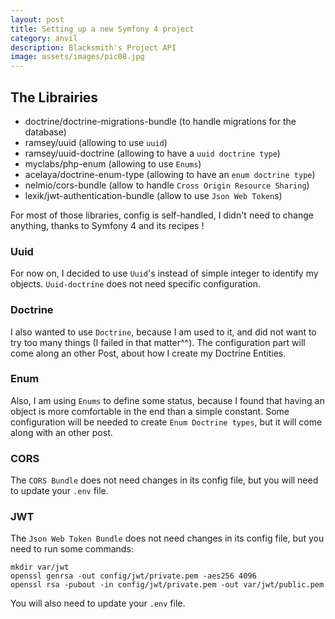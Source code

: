 ```yaml
---
layout: post
title: Setting up a new Symfony 4 project
category: anvil
description: Blacksmith's Project API
image: assets/images/pic08.jpg
---
```


## The Librairies

- doctrine/doctrine-migrations-bundle (to handle migrations for the database)
- ramsey/uuid (allowing to use `uuid`)
- ramsey/uuid-doctrine (allowing to have a `uuid doctrine type`)
- myclabs/php-enum (allowing to use `Enums`)
- acelaya/doctrine-enum-type (allowing to have an `enum doctrine type`)
- nelmio/cors-bundle (allow to handle `Cross Origin Resource Sharing`)
- lexik/jwt-authentication-bundle (allow to use `Json Web Token`s)

For most of those libraries, config is self-handled, I didn't need to change anything, thanks to Symfony 4 and its recipes !

### Uuid
For now on, I decided to use `Uuid`'s instead of simple integer to identify my objects. `Uuid-doctrine` does not need specific configuration.

### Doctrine
I also wanted to use `Doctrine`, because I am used to it, and did not want to try too many things (I failed in that matter^^). The configuration part will come along an other Post, about how I create my Doctrine Entities.  

### Enum
Also, I am using `Enums` to define some status, because I found that having an object is more comfortable in the end than a simple constant. Some configuration will be needed to create `Enum Doctrine types`, but it will come along with an other post.  

### CORS
The `CORS Bundle` does not need changes in its config file, but you will need to update your `.env` file.

### JWT
The `Json Web Token Bundle` does not need changes in its config file, but you need to run some commands:
```console
mkdir var/jwt
openssl genrsa -out config/jwt/private.pem -aes256 4096
openssl rsa -pubout -in config/jwt/private.pem -out var/jwt/public.pem
```
You will also need to update your `.env` file.